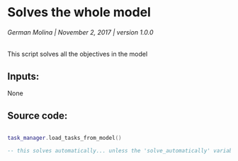 
#  Solves the whole model


######  German Molina |  November 2, 2017 | version  1.0.0

 This script solves all the objectives in the model








## Inputs:

None

## Source code:

```lua

task_manager.load_tasks_from_model()

-- this solves automatically... unless the 'solve_automatically' variable is set to false


```

